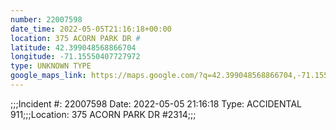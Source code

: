 ```yaml
---
number: 22007598
date_time: 2022-05-05T21:16:18+00:00
location: 375 ACORN PARK DR #
latitude: 42.399048568866704
longitude: -71.15550407727972
type: UNKNOWN TYPE
google_maps_link: https://maps.google.com/?q=42.399048568866704,-71.15550407727972
---
```


;;;Incident #: 22007598  Date: 2022-05-05 21:16:18   Type: ACCIDENTAL 911;;;Location: 375 ACORN PARK DR #2314;;;
